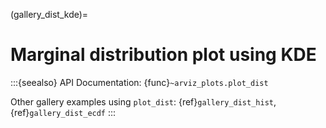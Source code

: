 (gallery_dist_kde)=
# Marginal distribution plot using KDE


:::{seealso}
API Documentation: {func}`~arviz_plots.plot_dist`

Other gallery examples using `plot_dist`: {ref}`gallery_dist_hist`, {ref}`gallery_dist_ecdf`
:::
